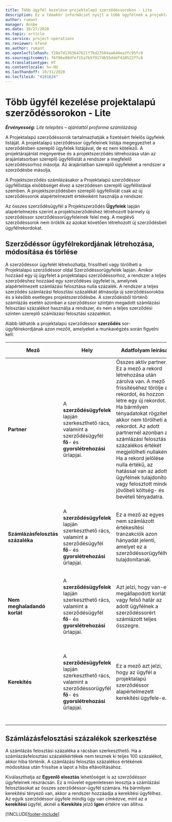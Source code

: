 ```yaml
---
title: Több ügyfél kezelése projektalapú szerződéssorokon - Lite
description: Ez a témakör információt nyújt a több ügyfélnek a projektalapú szerződéssorokon való kezeléséről.
author: rumant
manager: Annbe
ms.date: 10/27/2020
ms.topic: article
ms.service: project-operations
ms.reviewer: kfend
ms.author: rumant
ms.openlocfilehash: f28e7d1363647621f7bd23504aa6d4ea3fc95fc9
ms.sourcegitcommit: f6f86e80dfef15a7b5f9174b55dddf410522f7c8
ms.translationtype: HT
ms.contentlocale: hu-HU
ms.lasthandoff: 10/31/2020
ms.locfileid: "4181624"
---
```

# <a name="manage-multiple-customers-on-project-based-contract-lines---lite"></a>Több ügyfél kezelése projektalapú szerződéssorokon - Lite

_**Érvényesség:** Lite telepítés – ajánlattól proforma számlázásig_

A Projektalapú szerződéssorok tartalmazhatják a fizetésért felelős ügyfelek listáját. A projektalapú szerződéssor ügyfeleinek listája megegyezhet a szerződésben szereplő ügyfelek listájával, de ez nem kötelező. A projektárajánlat megnyerése és a projektszerződés létrehozása után az árajánlatsorban szereplő ügyféllistát a rendszer a megfelelő szerződéssorhoz másolja. Az árajánlatban szereplő ügyfeleket a rendszer a szerződésbe másolja.

A Projektszerződés számlázásakor a Projektalapú szerződéssor ügyféllistája elsőbbséget élvez a szerződésen szereplő ügyféllistával szemben. A projektszerződésben szereplő ügyféllistát csak az új szerződéssorok alapértelmezett értékeiként használja a rendszer.

Az összes szerződésügyfél a Projektszerződés **Ügyfelek** lapján alapértelmezés szerint a projektszerződéshez létrehozott bármely új szerződéssor szerződéssorügyfeleinek felel meg. A meglévő szerződéssorok nem öröklik az azokat követően létrehozott új szerződésbeli ügyfélrekordokat.

## <a name="create-update-or-delete-a-contract-line-customer-record"></a>Szerződéssor ügyfélrekordjának létrehozása, módosítása és törlése

A szerződéssor ügyfelét létrehozhatja, frissítheti vagy törölheti a Projektalapú szerződéssor oldal Szerződéssorügyfelek lapján. Amikor hozzáad egy új ügyfelet a projektalapú szerződéssorhoz, a rendszer a teljes szerződéshez hozzáad egy szerződéses ügyfelet is, amelynek alapértelmezett számlázási felosztása nulla százalék. A rendszer a teljes szerződés számlázási felosztási százalékát átmásolja új szerződéssorokba és a később esetleges projektszerződésbe. A szerződésből történő számlázás esetén azonban a szerződéssor szintjén megadott számlázási felosztási százalékot használja a rendszer, és nem a teljes szerződési szinten szereplő számlázási felosztási százalékot.

Alább láthatók a projektalapú szerződéssor **szerződés** sor-ügyfélrekordjának azon mezőit, amelyeket a munkavégzés során figyelni kell:

| Mező | Hely | Adatfolyam leírása | Alsóbb rétegbeli hatás |
| --- | --- | --- | --- |
| **Partner** | A **szerződésügyfelek** lapján szerkeszthető rács, valamint a szerződésügyfél **fő**- és **gyorslétrehozási** űrlapjai. | Összes aktív partner. Ez a mező a rekord létrehozása után zárolva van. A mező frissítéséhez törölje a rekordot, és hozzon létre egy új rekordot. Ha bármilyen tényadatokat rögzített, akkor nem törölheti a rekordot. Az adott partnernél azonban a számlázási felosztás százalékos értékét megjelölheti nullaként. Ha a rekord jelölése nulla értékű, az hatással van az adott ügyfélnek tulajdonított vagy felosztott minden jövőbeli költség- és bevételi tényadatra. | Ha a partnerek főlistájából választ partnert, és azt szeretné hozzáadni és menteni, akkor a szerződéssor ügyfelet is felveszi a szerződési ügyfélként. A szerződéssor ügyfeleit a számlák létrehozásakor használja a rendszer. |
| **Számlázásfelosztás százaléka** | A **szerződésügyfelek** lapján szerkeszthető rács, valamint a szerződésügyfél **fő**- és **gyorslétrehozási** űrlapjai. | Ez a mező az egyes nem számlázott értékesítési tranzakciók azon hányadát jelenti, amelyet ez a szerződéssorügyfélhez tulajdonítanak. | A szerződéssor ügyfeleit és a számlázási felosztási százalékértékeket akkor használja a rendszer, ha a jóváhagyás után a rendszer létrehozza a tényleges adatokat, és a számla létrehozásakor. |
| **Nem meghaladandó korlát** | A **szerződésügyfelek** lapján szerkeszthető rács, valamint a szerződésügyfél **fő**- és **gyorslétrehozási** űrlapjai. | Azt jelzi, hogy van-e megállapodott korlát vagy felső határ az adott ügyfélnek a szerződéssorért számlázott teljes összegre. | A szerződéssorügyfélre vonatkozó nem meghaladandó korlátot akkor használja a rendszer, ha a tényleges adatok létrejönnek, és a számlák létrejönnek. |
| **Kerekítés** | A **szerződésügyfelek** lapján szerkeszthető rács, valamint a szerződéssorügyfél **fő**- és **gyorslétrehozási** űrlapjai. | Ez a mező azt jelzi, hogy az ügyfél a projektalapú szerződéssor alapértelmezett kerekítési ügyfele-e. | Ha a számlázás felosztásai százaléka alapján tényleges értéket hoz létre, előfordulhat, hogy némi kerekítési különbség van. Ennek az ügyfélnek tulajdonítja a kerekítési különbözeteket ebben az esetben a rendszerhez. |

## <a name="edit-billing-split-percentages"></a>Számlázásfelosztási százalékok szerkesztése

A számlázás felosztási százaléka a rácsban szerkeszthető. Ha a számlázásfelosztási százalékértékek nem tesznek ki teljes 100 százalékot, akkor hiba történik. A számlázási felosztás százalékos értékének módosítása után frissítse a lapot a hiba eltávolításához.

Kiválaszthatja az **Egyenlő elosztás** lehetőséget is az szerződéssor ügyfeleinek részrácsán. Ez a művelet egyenletesen leosztja a számlázási felosztásokat az összes szerződéssor-ügyfél számára. Ha bármilyen kerekítési tényező van, akkor a rendszer hozzáadja a kerekítési ügyfélhez. Az egyik szerződéssor ügyfele mindig úgy van címkézve, mint az a **kerekítési** ügyfél, akinél a **Kerekítés** jelző **Igen** értékre van állítva.


[!INCLUDE[footer-include](../../includes/footer-banner.md)]